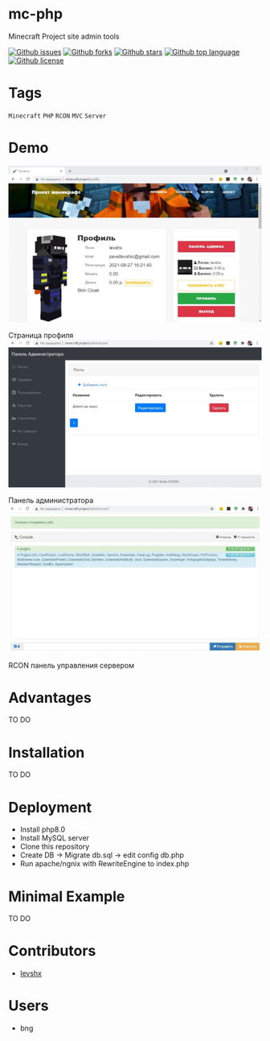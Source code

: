 # mc-php

<!-- # Short Description -->

Minecraft Project site admin tools

<!-- # Badges -->

[![Github issues](https://img.shields.io/github/issues/levshx/mc-php)](https://github.com/levshx/mc-php/issues)
[![Github forks](https://img.shields.io/github/forks/levshx/mc-php)](https://github.com/levshx/mc-php/network/members)
[![Github stars](https://img.shields.io/github/stars/levshx/mc-php)](https://github.com/levshx/mc-php/stargazers)
[![Github top language](https://img.shields.io/github/languages/top/levshx/mc-php)](https://github.com/levshx/mc-php/)
[![Github license](https://img.shields.io/github/license/levshx/mc-php)](https://github.com/levshx/mc-php/)

# Tags

`Minecraft` `PHP` `RCON` `MVC` `Server`

# Demo

![Demo](resources/file-0.jpeg)

Страница профиля  
![Demo](resources/file-1.jpeg)

Панель администратора  
![Demo](resources/file-2.jpeg)

RCON панель управления сервером

# Advantages

TO DO

# Installation

TO DO

# Deployment

 * Install php8.0
 * Install MySQL server
 * Clone this repository 
 * Create DB -> Migrate db.sql -> edit config db.php
 * Run apache/ngnix with RewriteEngine to index.php

# Minimal Example

TO DO

# Contributors

- [levshx](https://github.com/levshx)

# Users

- bng

<!-- CREATED_BY_LEADYOU_README_GENERATOR -->